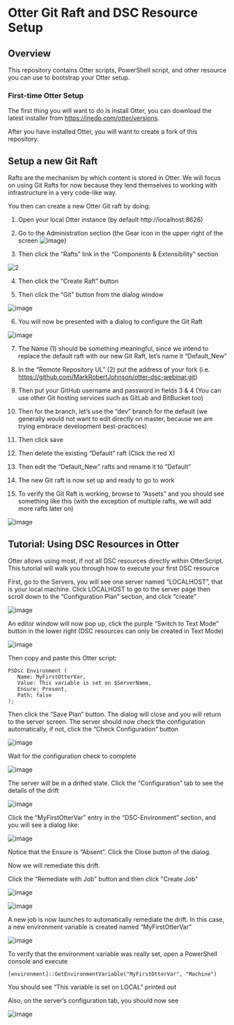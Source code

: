 # Otter Git Raft and DSC Resource Setup

## Overview

This repository contains Otter scripts, PowerShell script, and other resource you can use to bootstrap your Otter setup.

### First-time Otter Setup

The first thing you will want to do is install Otter, you can download the latest installer from https://inedo.com/otter/versions. 

After you have installed Otter, you will want to create a fork of this repository.  

## Setup a new Git Raft

Rafts are the mechanism by which content is stored in Otter.  We will focus on using Git Rafts for now because they lend themselves to working with infrastructure in a very code-like way.

You then can create a new Otter Git raft by doing:

1)	Open your local Otter instance (by default http://localhost:8626) 

2)	Go to the Administration section (the Gear icon in the upper right of the screen ![image](https://user-images.githubusercontent.com/24645219/42730032-691c4e2a-879f-11e8-8e28-ba4077e8c26a.png))

3)	Then click the “Rafts” link in the “Components & Extensibility” section
 
![2](https://user-images.githubusercontent.com/24645219/42768527-a1ca92fa-88d4-11e8-9ab9-e9557d97a4dc.png)
 
4)	Then click the “Create Raft” button

5)	Then click the “Git” button from the dialog window
 
![image](https://user-images.githubusercontent.com/24645219/42730052-d7708404-879f-11e8-8842-4129228786e5.png) 

6)	You will now be presented with a dialog to configure the Git Raft
 
![image](https://user-images.githubusercontent.com/24645219/42730053-dcaf6b74-879f-11e8-88ec-195f5bda9701.png) 
 
7)	The Name (1) should be something meaningful, since we intend to replace the default raft with our new Git Raft, let’s name it “Default_New”

8)	In the  “Remote Repository UL” (2) put the address of your fork (i.e. https://github.com/MarkRobertJohnson/otter-dsc-webinar.git) 

9)	Then put your GitHub username and password in fields 3 & 4 (You can use other Git hosting services such as GitLab and BitBucket too)

10)	Then for the branch, let’s use the “dev” branch for the default (we generally would not want to edit directly on master, because we are trying embrace development best-practices)

11)	Then click save

12)	Then delete the existing “Default” raft (Click the red X)

13)	Then edit the “Default_New” rafts and rename it to “Default”

14)	The new Git raft is now set up and ready to go to work

15)	To verify the Git Raft is working, browse to “Assets” and you should see something like this (with the exception of multiple rafts, we will add more rafts later on)

![image](https://user-images.githubusercontent.com/24645219/42730054-e54c2240-879f-11e8-8f05-e8b777060ba2.png)

## Tutorial: Using DSC Resources in Otter

Otter allows using most, if not all DSC resources directly within OtterScript.  This tutorial will walk you through how to execute your first DSC resource

First, go to the Servers, you will see one server named “LOCALHOST”, that is your local machine.  Click LOCALHOST to go to the server page then scroll down to the “Configuration Plan” section, and click “create”

![image](https://user-images.githubusercontent.com/24645219/42730055-eb7373bc-879f-11e8-8414-d964d9ccccc6.png)

An editor window will now pop up, click the purple “Switch to Text Mode” button in the lower right (DSC resources can only be created in Text Mode)

![image](https://user-images.githubusercontent.com/24645219/42730057-f13c8dba-879f-11e8-908d-8b28ee71fe46.png)

Then copy and paste this Otter script:

~~~
PSDsc Environment (
   Name: MyFirstOtterVar,
   Value: This variable is set on $ServerName,
   Ensure: Present,
   Path: false
);
~~~

Then click the “Save Plan” button.  The dialog will close and you will return to the server screen.  The server should now check the configuration automatically, if not, click the “Check Configuration” button

![image](https://user-images.githubusercontent.com/24645219/42730059-f87ea91e-879f-11e8-9e6e-01ab18af55c9.png)

Wait for the configuration check to complete

![image](https://user-images.githubusercontent.com/24645219/42730061-ff179ba0-879f-11e8-830e-189c0349b650.png)

The server will be in a drifted state.  Click the “Configuration” tab to see the details of the drift

![image](https://user-images.githubusercontent.com/24645219/42730063-05777f9c-87a0-11e8-880f-ec15a193510a.png)

Click the “MyFirstOtterVar” entry in the “DSC-Environment” section, and you will see a dialog like:

![image](https://user-images.githubusercontent.com/24645219/42730064-0c053a20-87a0-11e8-9b44-aa48d18b481b.png)

Notice that the Ensure is “Absent”. Click the Close button of the dialog.

Now we will remediate this drift.  

Click the “Remediate with Job” button and then click "Create Job"

![image](https://user-images.githubusercontent.com/24645219/42730066-138c2f60-87a0-11e8-9d49-a203724e47e5.png)

![image](https://user-images.githubusercontent.com/24645219/42730076-1835609a-87a0-11e8-88c5-78c66e39b528.png)

A new job is now launches to automatically remediate the drift.  In this case, a new environment variable is created named “MyFirstOtterVar”

![image](https://user-images.githubusercontent.com/24645219/42730078-1f44f7f6-87a0-11e8-9464-e28c4ad9f744.png)

To verify that the environment variable was really set, open a PowerShell console and execute

~~~
[environment]::GetEnvironmentVariable("MyFirstOtterVar", "Machine")
~~~

You should see “This variable is set on LOCAL” printed out

Also, on the server’s configuration tab, you should now see
 
![image](https://user-images.githubusercontent.com/24645219/42730079-25df2a32-87a0-11e8-89d9-4f320ac5a224.png)
